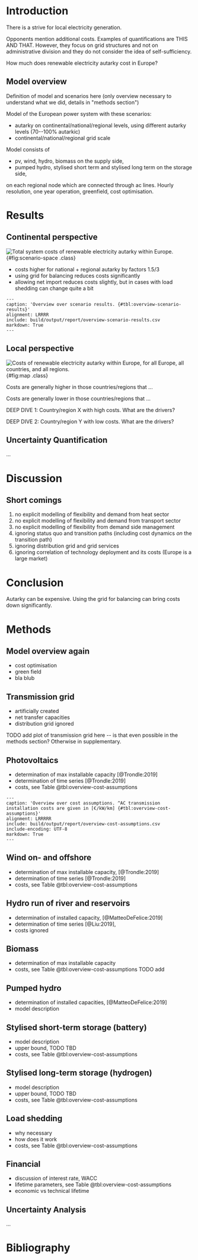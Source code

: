 # Introduction

There is a strive for local electricity generation.

Opponents mention additional costs. Examples of quantifications are THIS AND THAT. However, they focus on grid structures and not on administrative division and they do not consider the idea of self-sufficiency.

How much does renewable electricity autarky cost in Europe?

## Model overview

Definition of model and scenarios here (only overview necessary to understand what we did, details in "methods section")

Model of the European power system with these scenarios:

* autarky on continental/national/regional levels, using different autarky levels (70--100% autarkic)
* continental/national/regional grid scale

Model consists of

* pv, wind, hydro, biomass on the supply side,
* pumped hydro, stylised short term and stylised long term on the storage side,

on each regional node which are connected through ac lines. Hourly resolution, one year operation, greenfield, cost optimisation.

# Results

## Continental perspective

![Total system costs of renewable electricity autarky within Europe.](build/output/report/scenario-space.png){#fig:scenario-space .class}

* costs higher for national + regional autarky by factors 1.5/3
* using grid for balancing reduces costs significantly
* allowing net import reduces costs slightly, but in cases with load shedding can change quite a bit

```table
---
caption: 'Overview over scenario results. {#tbl:overview-scenario-results}'
alignment: LRRRR
include: build/output/report/overview-scenario-results.csv
markdown: True
---
```

## Local perspective

![Costs of renewable electricity autarky within Europe, for all Europe, all countries, and all regions.](build/output/report/map.png){#fig:map .class}

Costs are generally higher in those countries/regions that ...

Costs are generally lower in those countries/regions that ...

DEEP DIVE 1: Country/region X with high costs. What are the drivers?

DEEP DIVE 2: Country/region Y with low costs. What are the drivers?

## Uncertainty Quantification

...

# Discussion

## Short comings

1. no explicit modelling of flexibility and demand from heat sector
2. no explicit modelling of flexibility and demand from transport sector
3. no explicit modelling of flexibility from demand side management
4. ignoring status quo and transition paths (including cost dynamics _on_ the transition path)
5. ignoring distribution grid and grid services
6. ignoring correlation of technology deployment and its costs (Europe is a large market)

# Conclusion
Autarky can be expensive. Using the grid for balancing can bring costs down significantly.

# Methods

## Model overview again

* cost optimisation 
* green field
* bla blub

## Transmission grid

* artificially created 
* net transfer capacities
* distribution grid ignored

TODO add plot of transmission grid here -- is that even possible in the methods section? Otherwise in supplementary.

## Photovoltaics

* determination of max installable capacity [@Trondle:2019]
* determination of time series [@Trondle:2019]
* costs, see Table @tbl:overview-cost-assumptions

```table
---
caption: 'Overview over cost assumptions. ^AC transmission installation costs are given in [€/kW/km] {#tbl:overview-cost-assumptions}'
alignment: LRRRRR
include: build/output/report/overview-cost-assumptions.csv
include-encoding: UTF-8
markdown: True
---
```

## Wind on- and offshore

* determination of max installable capacity, [@Trondle:2019]
* determination of time series [@Trondle:2019]
* costs, see Table @tbl:overview-cost-assumptions

## Hydro run of river and reservoirs

* determination of installed capacity, [@MatteoDeFelice:2019]
* determination of time series [@Liu:2019],
* costs ignored

## Biomass

* determination of max installable capacity
* costs, see Table @tbl:overview-cost-assumptions TODO add

## Pumped hydro

* determination of installed capacities, [@MatteoDeFelice:2019]
* model description

## Stylised short-term storage (battery)

* model description
* upper bound, TODO TBD
* costs, see Table @tbl:overview-cost-assumptions

## Stylised long-term storage (hydrogen)

* model description
* upper bound, TODO TBD
* costs, see Table @tbl:overview-cost-assumptions

## Load shedding

* why necessary
* how does it work
* costs, see Table @tbl:overview-cost-assumptions

## Financial

* discussion of interest rate, WACC
* lifetime parameters, see Table @tbl:overview-cost-assumptions
* economic vs technical lifetime

## Uncertainty Analysis

...

# Bibliography


 

